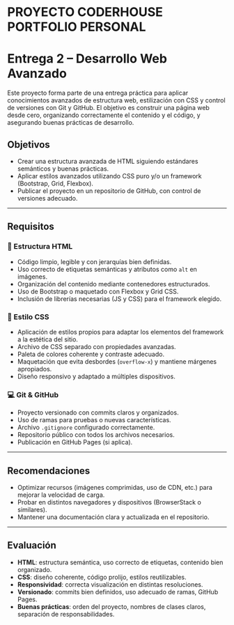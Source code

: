 # PROYECTO CODERHOUSE PORTFOLIO PERSONAL
# Entrega 2 – Desarrollo Web Avanzado

Este proyecto forma parte de una entrega práctica para aplicar conocimientos avanzados de estructura web, estilización con CSS y control de versiones con Git y GitHub. El objetivo es construir una página web desde cero, organizando correctamente el contenido y el código, y asegurando buenas prácticas de desarrollo.

## Objetivos

- Crear una estructura avanzada de HTML siguiendo estándares semánticos y buenas prácticas.
- Aplicar estilos avanzados utilizando CSS puro y/o un framework (Bootstrap, Grid, Flexbox).
- Publicar el proyecto en un repositorio de GitHub, con control de versiones adecuado.

---

## Requisitos

### 📄 Estructura HTML

- Código limpio, legible y con jerarquías bien definidas.
- Uso correcto de etiquetas semánticas y atributos como `alt` en imágenes.
- Organización del contenido mediante contenedores estructurados.
- Uso de Bootstrap o maquetado con Flexbox y Grid CSS.
- Inclusión de librerías necesarias (JS y CSS) para el framework elegido.

### 🎨 Estilo CSS

- Aplicación de estilos propios para adaptar los elementos del framework a la estética del sitio.
- Archivo de CSS separado con propiedades avanzadas.
- Paleta de colores coherente y contraste adecuado.
- Maquetación que evita desbordes (`overflow-x`) y mantiene márgenes apropiados.
- Diseño responsivo y adaptado a múltiples dispositivos.

### 💻 Git & GitHub

- Proyecto versionado con commits claros y organizados.
- Uso de ramas para pruebas o nuevas características.
- Archivo `.gitignore` configurado correctamente.
- Repositorio público con todos los archivos necesarios.
- Publicación en GitHub Pages (si aplica).

---

## Recomendaciones

- Optimizar recursos (imágenes comprimidas, uso de CDN, etc.) para mejorar la velocidad de carga.
- Probar en distintos navegadores y dispositivos (BrowserStack o similares).
- Mantener una documentación clara y actualizada en el repositorio.

---

## Evaluación

- **HTML**: estructura semántica, uso correcto de etiquetas, contenido bien organizado.
- **CSS**: diseño coherente, código prolijo, estilos reutilizables.
- **Responsividad**: correcta visualización en distintas resoluciones.
- **Versionado**: commits bien definidos, uso adecuado de ramas, GitHub Pages.
- **Buenas prácticas**: orden del proyecto, nombres de clases claros, separación de responsabilidades.

